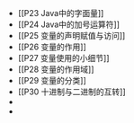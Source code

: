 - [[P23 Java中的字面量]]
- [[P24 Java中的加号运算符]]
- [[P25 变量的声明赋值与访问]]
- [[P26 变量的作用]]
- [[P27 变量使用的小细节]]
- [[P28 变量的作用域]]
- [[P29 变量的分类]]
- [[P30 十进制与二进制的互转]]
-
-